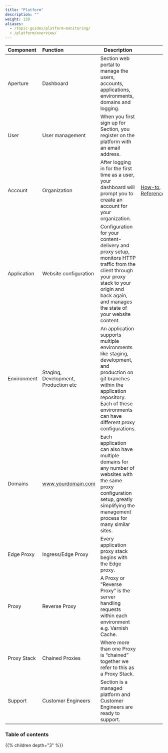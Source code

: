 ```yaml
---
title: "Platform"
description: ""
weight: 120
aliases:
  - /topic-guides/platform-monitoring/
  - /platform/overview/
---
```


| Component | Function | Description  |   |   |
|:--|:--|---|---|---|
| Aperture | Dashboard | Section web portal to manage the users, accounts, applications, environments, domains and logging. |   |   |
| User | User management | When you first sign up for Section, you register on the platform with an email address. |   |   |
| Account | Organization | After logging in for the first time as a user, your dashboard will prompt you to create an account for your organization. | [How-to](/docs/platform/how-tos/account/), [Reference](/docs/platform/reference/account-management/)  |   |
| Application | Website configuration | Configuration for your content-delivery and proxy setup, monitors HTTP traffic from the client through your proxy stack to your origin and back again, and manages the state of your website content. |   |   |
| Environment | Staging, Development, Production etc  | An application supports multiple environments like staging, development, and production on git branches within the application repository. Each of these environments can have different proxy configurations. |   |   |
| Domains | www.yourdomain.com | Each application can also have multiple domains for any number of websites with the same proxy configuration setup, greatly simplifying the management process for many similar sites. |   |   |
| Edge Proxy | Ingress/Edge Proxy | Every application proxy stack begins with the Edge proxy. |   |   |
| Proxy | Reverse Proxy | A Proxy or "Reverse Proxy” is the server handling requests within each environment e.g. Varnish Cache. |   |   |
| Proxy Stack | Chained Proxies | Where more than one Proxy is “chained” together we refer to this as a Proxy Stack. |   |   |
| Support | Customer Engineers | Section is a managed platform and Customer Engineers are ready to support. |   |   |

### Table of contents

{{% children depth="3" %}}

